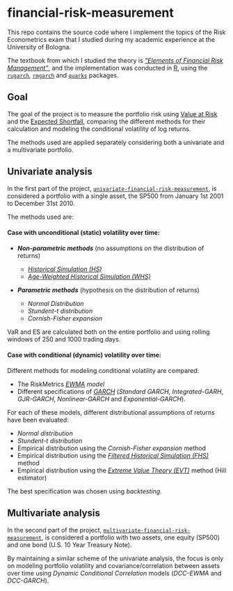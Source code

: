 # financial-risk-measurement
This repo contains the source code where I implement the topics of the Risk Econometrics exam that I studied during my academic experience at the University of Bologna.

The textbook from which I studied the theory is *["Elements of Financial Risk Management"](https://www.amazon.it/Elements-Financial-Management-Peter-Christoffersen/dp/0128102357)*, and the implementation was conducted in [R](https://cran.r-project.org/), using the [`rugarch`](https://cran.r-project.org/web/packages/rugarch/index.html), [`rmgarch`](https://cran.r-project.org/web/packages/rmgarch/index.html) and [`quarks`](https://cran.r-project.org/web/packages/quarks/index.html) packages.

## Goal
The goal of the project is to measure the portfolio risk using [Value at Risk](https://en.wikipedia.org/wiki/Value_at_risk) and the [Expected Shortfall](https://en.wikipedia.org/wiki/Expected_shortfall), comparing the different methods for their calculation and modeling the conditional volatility of log returns.

The methods used are applied separately considering both a univariate and a multivariate portfolio.

## Univariate analysis
In the first part of the project, [`univariate-financial-risk-measurement`](https://github.com/gianlucaciaccio/financial-risk-measurement/tree/main/univariate-financial-risk-measurement), is considered a portfolio with a single asset, the SP500 from January 1st 2001 to December 31st 2010. 


The methods used are:

#### **Case with unconditional (static) volatility over time:**

- ***Non-parametric methods*** (no assumptions on the distribution of returns)

  - [*Historical Simulation (HS)*](https://en.wikipedia.org/wiki/Historical_simulation_(finance))
  - [*Age-Weighted Historical Simulation (WHS)*](https://en.wikipedia.org/wiki/Historical_simulation_(finance))

- ***Parametric methods*** (hypothesis on the distribution of returns)
  - *Normal Distribution*
  - *Stundent-t distribution*
  - *Cornish-Fisher expansion*

VaR and ES are calculated both on the entire portfolio and using rolling windows of 250 and 1000 trading days.

#### **Case with conditional (dynamic) volatility over time:**

Different methods for modeling conditional volatility are compared: 

- The RiskMetrics [*EWMA*](https://en.wikipedia.org/wiki/Moving_average#Exponential_moving_average) *model*
- Different specifications of [*GARCH*](https://en.wikipedia.org/wiki/Autoregressive_conditional_heteroskedasticity#GARCH) (*Standard GARCH*, *Integrated-GARH*, *GJR-GARCH*, *Nonlinear-GARCH* and *Exponential-GARCH*).

For each of these models, different distributional assumptions of returns have been evaluated:

- *Normal distribution*
- *Stundent-t distribution*
- Empirical distribution using the *Cornish-Fisher expansion* method
- Empirical distribution using the [*Filtered Historical Simulation (FHS)*](https://en.wikipedia.org/wiki/Historical_simulation_(finance)) method
- Empirical distribution using the [*Extreme Value Theory (EVT)*](https://en.wikipedia.org/wiki/Extreme_value_theory) method (Hill estimator)

The best specification was chosen using *backtesting*.


## Multivariate analysis
In the second part of the project, [`multivariate-financial-risk-measurement`](https://github.com/gianlucaciaccio/financial-risk-measurement/tree/main/multivariate-financial-risk-measurement), is considered a portfolio with two assets, one equity (SP500) and one bond (U.S. 10 Year Treasury Note). 

By maintaining a similar scheme of the univariate analysis, the focus is only on modeling portfolio volatility and covariance/correlation between assets over time using *Dynamic Conditional Correlation* models (*DCC-EWMA* and *DCC-GARCH*).
